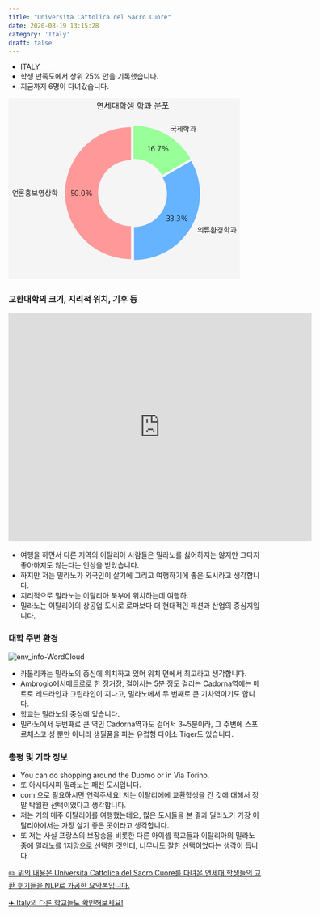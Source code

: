 ```yaml
---
title: "Universita Cattolica del Sacro Cuore"
date: 2020-08-19 13:15:28
category: 'Italy'
draft: false
---
```



* ITALY
* 학생 만족도에서 상위 25% 안을 기록했습니다.
* 지금까지 6명이 다녀갔습니다. 

![department-info](../plots/IT000003.png)
### 교환대학의 크기, 지리적 위치, 기후 등
<iframe
width="600"
height="450"
frameborder="0" style="border:0"
src="https://www.google.com/maps/embed/v1/place?key=AIzaSyC9e1AME-pVmWC4hBpFdu5S4dKzyepa3HQ&q=Universita+Cattolica+del+Sacro+Cuore&center=45.4621325,9.1771785&zoom=14" allowfullscreen>
</iframe>

* 여행을 하면서 다른 지역의 이탈리아 사람들은 밀라노를 싫어하지는 않지만 그다지 좋아하지도 않는다는 인상을 받았습니다.
* 하지만 저는 밀라노가 외국인이 살기에 그리고 여행하기에 좋은 도시라고 생각합니다.
* 지리적으로 밀라노는 이탈리아 북부에 위치하는데 여행하.
* 밀라노는 이탈리아의 상공업 도시로 로마보다 더 현대적인 패션과 산업의 중심지입니다.


### 대학 주변 환경

![env_info-WordCloud](../univ_wordclouds_okt/env_info/IT000003_env_info_okt.png)

* 카톨리카는 밀라노의 중심에 위치하고 있어 위치 면에서 최고라고 생각합니다.
* Ambrogio에서메트로로 한 정거장, 걸어서는 5분 정도 걸리는 Cadorna역에는 메트로 레드라인과 그린라인이 지나고, 밀라노에서 두 번째로 큰 기차역이기도 합니다.
* 학교는 밀라노의 중심에 있습니다.
* 밀라노에서 두번째로 큰 역인 Cadorna역과도 걸어서 3~5분이라, 그 주변에 스포르체스코 성 뿐만 아니라 생필품을 파는 유럽형 다이소 Tiger도 있습니다.


### 총평 및 기타 정보 
* You can do shopping around the Duomo or in Via Torino.
* 또 아시다시피 밀라노는 패션 도시입니다.
* com 으로 필요하시면 연락주세요! 저는 이탈리에에 교환학생을 간 것에 대해서 정말 탁월한 선택이었다고 생각합니다.
* 저는 거의 매주 이탈리아를 여행했는데요, 많은 도시들을 본 결과 밀라노가 가장 이탈리아에서는 가장 살기 좋은 곳이라고 생각합니다.
* 또 저는 사실 프랑스의 브장송을 비롯한 다른 아이셉 학교들과 이탈리아의 밀라노 중에 밀라노를 1지망으로 선택한 것인데, 너무나도 잘한 선택이었다는 생각이 듭니다.


[✏️ 위의 내용은 Universita Cattolica del Sacro Cuore를 다녀온 연세대 학생들의 교환 후기들을 NLP로 가공한 요약본입니다.](http://oia.yonsei.ac.kr/partner/expReport.asp?ucode=IT000003&bgbn=A)

[✈️ Italy의 다른 학교들도 확인해보세요!](https://yonsei-exchange.netlify.app/?category=Italy)
